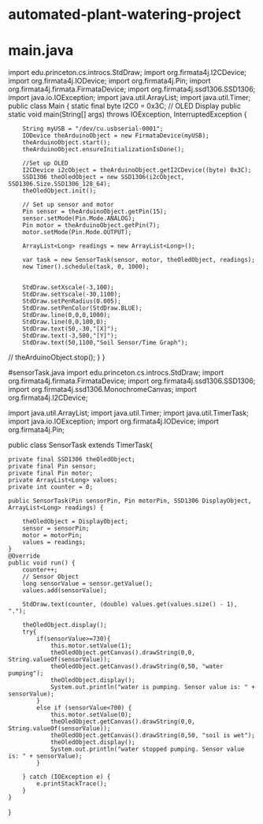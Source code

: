 # automated-plant-watering-project
# main.java
import edu.princeton.cs.introcs.StdDraw;
import org.firmata4j.I2CDevice;
import org.firmata4j.IODevice;
import org.firmata4j.Pin;
import org.firmata4j.firmata.FirmataDevice;
import org.firmata4j.ssd1306.SSD1306;
import java.io.IOException;
import java.util.ArrayList;
import java.util.Timer;
public class Main {
    static final byte I2C0 = 0x3C; // OLED Display
    public static void main(String[] args) throws IOException, InterruptedException {

        String myUSB = "/dev/cu.usbserial-0001";
        IODevice theArduinoObject = new FirmataDevice(myUSB);
        theArduinoObject.start();
        theArduinoObject.ensureInitializationIsDone();

        //Set up OLED
        I2CDevice i2cObject = theArduinoObject.getI2CDevice((byte) 0x3C);
        SSD1306 theOledObject = new SSD1306(i2cObject, SSD1306.Size.SSD1306_128_64);
        theOledObject.init();

        // Set up sensor and motor
        Pin sensor = theArduinoObject.getPin(15);
        sensor.setMode(Pin.Mode.ANALOG);
        Pin motor = theArduinoObject.getPin(7);
        motor.setMode(Pin.Mode.OUTPUT);

        ArrayList<Long> readings = new ArrayList<Long>();

        var task = new SensorTask(sensor, motor, theOledObject, readings);
        new Timer().schedule(task, 0, 1000);


        StdDraw.setXscale(-3,100);
        StdDraw.setYscale(-30,1100);
        StdDraw.setPenRadius(0.005);
        StdDraw.setPenColor(StdDraw.BLUE);
        StdDraw.line(0,0,0,1000);
        StdDraw.line(0,0,100,0);
        StdDraw.text(50,-30,"[X]");
        StdDraw.text(-3,500,"[Y]");
        StdDraw.text(50,1100,"Soil Sensor/Time Graph");

//       theArduinoObject.stop();
    }
}

#sensorTask.java
import edu.princeton.cs.introcs.StdDraw;
import org.firmata4j.firmata.FirmataDevice;
import org.firmata4j.ssd1306.SSD1306;
import org.firmata4j.ssd1306.MonochromeCanvas;
import org.firmata4j.I2CDevice;

import java.util.ArrayList;
import java.util.Timer;
import java.util.TimerTask;
import java.io.IOException;
import org.firmata4j.IODevice;
import org.firmata4j.Pin;

public class SensorTask extends TimerTask{

    private final SSD1306 theOledObject;
    private final Pin sensor;
    private final Pin motor;
    private ArrayList<Long> values;
    private int counter = 0;

    public SensorTask(Pin sensorPin, Pin motorPin, SSD1306 DisplayObject, ArrayList<Long> readings) {

        theOledObject = DisplayObject;
        sensor = sensorPin;
        motor = motorPin;
        values = readings;
    }
    @Override
    public void run() {
        counter++;
        // Sensor Object
        long sensorValue = sensor.getValue();
        values.add(sensorValue);

        StdDraw.text(counter, (double) values.get(values.size() - 1), ".");

        theOledObject.display();
        try{
            if(sensorValue>=730){
                this.motor.setValue(1);
                theOledObject.getCanvas().drawString(0,0, String.valueOf(sensorValue));
                theOledObject.getCanvas().drawString(0,50, "water pumping");
                theOledObject.display();
                System.out.println("water is pumping. Sensor value is: " + sensorValue);
            }
            else if (sensorValue<700) {
                this.motor.setValue(0);
                theOledObject.getCanvas().drawString(0,0, String.valueOf(sensorValue));
                theOledObject.getCanvas().drawString(0,50, "soil is wet");
                theOledObject.display();
                System.out.println("water stopped pumping. Sensor value is: " + sensorValue);
            }

        } catch (IOException e) {
            e.printStackTrace();
        }
    }
}

